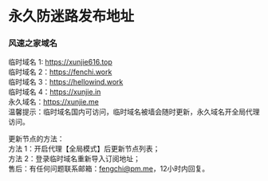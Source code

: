# 永久防迷路发布地址

### 风速之家域名
临时域名 1:  https://xunjie616.top </br>
临时域名 2：https://fenchi.work </br>
临时域名 3：https://hellowind.work </br>
临时域名 4：https://xunjie.in </br>
永久域名：https://xunjie.me </br>
温馨提示：临时域名国内可访问，临时域名被墙会随时更新，永久域名开全局代理访问。</br>

更新节点的方法：</br>
方法 1：开启代理【全局模式】后更新节点列表；</br>
方法 2：登录临时域名重新导入订阅地址；</br>
售后：有任何问题联系邮箱：fengchi@pm.me，12小时内回复。</br>
